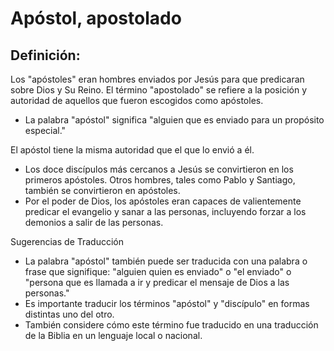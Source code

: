 # Apóstol, apostolado

## Definición: 

Los "apóstoles" eran hombres enviados por Jesús para que predicaran sobre Dios y Su Reino. El término "apostolado" se refiere a la posición y autoridad de aquellos que fueron escogidos como apóstoles.

* La palabra "apóstol" significa "alguien que es enviado para un propósito especial."

El apóstol tiene la misma autoridad que el que lo envió a él.

* Los doce discípulos más cercanos a Jesús se convirtieron en los primeros apóstoles. Otros hombres, tales como Pablo y Santiago, también se convirtieron en apóstoles.
* Por el poder de Dios, los apóstoles eran capaces de valientemente predicar el evangelio y sanar a las personas, incluyendo forzar a los demonios a salir de las personas.

Sugerencias de Traducción

* La palabra "apóstol" también puede ser traducida con una palabra o frase que signifique: "alguien quien es enviado" o "el enviado" o "persona que es llamada a ir y predicar el mensaje de Dios a las personas."
* Es importante traducir los términos "apóstol" y "discípulo" en formas distintas uno del otro.
* También considere cómo este término fue traducido en una traducción de la Biblia en un lenguaje local o nacional.


